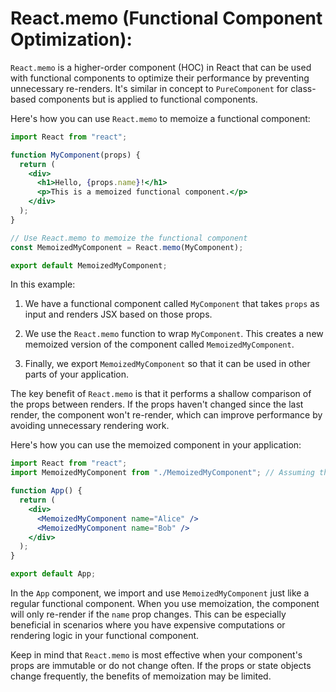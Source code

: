 # React.memo (Functional Component Optimization):

`React.memo` is a higher-order component (HOC) in React that can be used with functional components to optimize their performance by preventing unnecessary re-renders. It's similar in concept to `PureComponent` for class-based components but is applied to functional components.

Here's how you can use `React.memo` to memoize a functional component:

```jsx
import React from "react";

function MyComponent(props) {
  return (
    <div>
      <h1>Hello, {props.name}!</h1>
      <p>This is a memoized functional component.</p>
    </div>
  );
}

// Use React.memo to memoize the functional component
const MemoizedMyComponent = React.memo(MyComponent);

export default MemoizedMyComponent;
```

In this example:

1. We have a functional component called `MyComponent` that takes `props` as input and renders JSX based on those props.

2. We use the `React.memo` function to wrap `MyComponent`. This creates a new memoized version of the component called `MemoizedMyComponent`.

3. Finally, we export `MemoizedMyComponent` so that it can be used in other parts of your application.

The key benefit of `React.memo` is that it performs a shallow comparison of the props between renders. If the props haven't changed since the last render, the component won't re-render, which can improve performance by avoiding unnecessary rendering work.

Here's how you can use the memoized component in your application:

```jsx
import React from "react";
import MemoizedMyComponent from "./MemoizedMyComponent"; // Assuming this component is in a separate file

function App() {
  return (
    <div>
      <MemoizedMyComponent name="Alice" />
      <MemoizedMyComponent name="Bob" />
    </div>
  );
}

export default App;
```

In the `App` component, we import and use `MemoizedMyComponent` just like a regular functional component. When you use memoization, the component will only re-render if the `name` prop changes. This can be especially beneficial in scenarios where you have expensive computations or rendering logic in your functional component.

Keep in mind that `React.memo` is most effective when your component's props are immutable or do not change often. If the props or state objects change frequently, the benefits of memoization may be limited.
